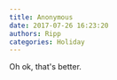 ```yaml
---
title: Anonymous
date: 2017-07-26 16:23:20
authors: Ripp
categories: Holiday
---
```


 Oh ok, that's better.